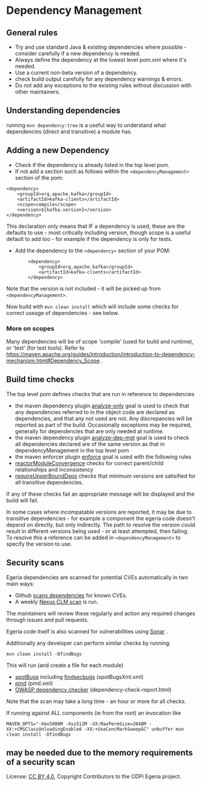 <!-- SPDX-License-Identifier: CC-BY-4.0 -->
<!-- Copyright Contributors to the ODPi Egeria project. -->

# Dependency Management

## General rules

* Try and use standard Java & existing dependencies where possible - consider carefully if a new dependency is needed.
* Always define the dependency at the lowest level pom.xml where it's needed.
* Use a current non-beta version of a dependency.
* check build output carefully for any dependency warnings & errors.
* Do not add any exceptions to the existing rules without discussion with other maintainers.

## Understanding dependencies

running `mvn dependency:tree` is a useful way to understand what dependencies (direct and transitive) a module has.

## Adding a new Dependency

* Check if the dependency is already listed in the top level pom.
* If not add a section such as follows within the `<dependencyManagement>` section of the pom:
```
<dependency>
    <groupId>org.apache.kafka</groupId>
    <artifactId>kafka-clients</artifactId>
    <scope>compile</scope>
    <version>${kafka.version}</version>
</dependency>
```
This declaration only means that IF a dependency is used, these are the defaults to use - most critically including version, though scope is a useful default to add too - for example if the dependency is only for tests.

* Add the dependency to the `<dependency>` section of your POM:
```
        <dependency>
            <groupId>org.apache.kafka</groupId>
            <artifactId>kafka-clients</artifactId>
        </dependency>
```
Note that the version is not included - it will be picked up from `<dependencyManagement>`.

Now build with `mvn clean install` which will include some checks for correct useage of dependencies - see below.

### More on scopes

Many dependencies will be of scope 'compile' (used for build and runtime), or 'test' (for test tools). Refer to https://maven.apache.org/guides/introduction/introduction-to-dependency-mechanism.html#Dependency_Scope .

## Build time checks

The top level pom defines checks that are run in reference to dependencies

* the maven dependency plugin [analyze-only](https://maven.apache.org/plugins/maven-dependency-plugin/analyze-only-mojo.html) goal is used to check that any dependencies referred to in the object code are declared as dependencies, and that any not used are not. Any discrepancies will be reported as part of the build. Occasionally exceptions may be required, generally for dependencies that are only needed at runtime.
* the maven dependency plugin [analyze-dep-mgt](https://maven.apache.org/plugins/maven-dependency-plugin/analyze-dep-mgt-mojo.html) goal is used to check all dependencies declared are of the same version as that in dependencyManagement in the top level pom
* the maven enforcer plugin [enforce](https://maven.apache.org/enforcer/maven-enforcer-plugin/enforce-mojo.html) goal is used with  the following rules
* [reactorModuleConvergence](https://maven.apache.org/enforcer/enforcer-rules/reactorModuleConvergence.html) checks for correct parent/child relationships and inconsistency
* [requireUpperBoundDeps](https://maven.apache.org/enforcer/enforcer-rules/requireUpperBoundDeps.html) checks that minimum versions are satisified for all transitive dependencies.

If any of these checks fail an appropriate message will be displayed and the build will fail.

In some cases where incompatable versions are reported, it may be due to transitive dependencies - for example a component the egeria code doesn't depend on directly, but only indirectly. The path to resolve the version could result in different versions being used - or at least attempted, then failing. To resolve this a reference can be added in `<dependencyManagement>` to specify the version to use.

## Security scans

Egeria dependencies are scanned for potential CVEs automatically in two main ways:

* Github [scans dependencies](https://help.github.com/en/articles/about-security-alerts-for-vulnerable-dependencies) for known CVEs.
* A weekly [Nexus CLM scan](https://nexus-iq.wl.linuxfoundation.org/assets/index.html#/reports/odpi-egeria/) is run.

The maintainers will review these regularly and action any required changes through issues and pull requests.

Egeria code itself is also scanned for vulnerabilities using [Sonar](https://sonarcloud.io/dashboard?id=odpi_egeria) .

Additionally any developer can perform similar checks by running:

```mvn clean install -DfindBugs```

This will run (and create a file for each module)
 * [spotBugs](https://spotbugs.github.io/spotbugs-maven-plugin/index.html) including [findsecbugs](https://find-sec-bugs.github.io/) (spotBugsXml.xml)
 * [pmd](https://maven.apache.org/plugins/maven-pmd-plugin/) (pmd.xml)
 * [OWASP dependency checker](https://jeremylong.github.io/DependencyCheck/dependency-check-maven/) (dependency-check-report.html)

Note that the scan may take a long time - an hour or more for all checks.

If running against ALL components (ie from the root) an invocation like
```
MAVEN_OPTS="-Xmx5000M -Xss512M -XX:MaxPermSize=2048M -XX:+CMSClassUnloadingEnabled -XX:+UseConcMarkSweepGC" unbuffer mvn clean install -DfindBugs 
```
may be needed due to the memory requirements of a security scan
----
License: [CC BY 4.0](https://creativecommons.org/licenses/by/4.0/),
Copyright Contributors to the ODPi Egeria project.
